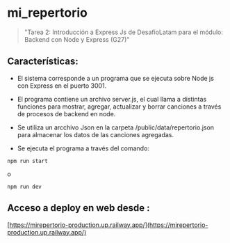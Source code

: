 # mi_repertorio

>"Tarea 2: Introducción a Express Js de DesafioLatam para el módulo: Backend con Node y Express (G27)"

## Características:

* El sistema corresponde a un programa que se ejecuta sobre Node js con Express en el puerto 3001.

* El programa contiene un archivo server.js, el cual llama a distintas funciones para mostrar, agregar, actualizar y borrar canciones a través de procesos de backend en node.

* Se utiliza un arcchivo Json en la carpeta /public/data/repertorio.json  para almacenar los datos de las canciones agregadas.

* Se ejecuta el programa a través del comando:

```
npm run start
```
o 
```
npm run dev
```
## Acceso a deploy en web desde :

[https://mirepertorio-production.up.railway.app/](https://mirepertorio-production.up.railway.app/)